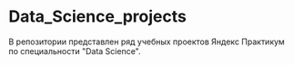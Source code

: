 # Data_Science_projects

В репозитории представлен ряд учебных проектов Яндекс Практикум по специальности "Data Science".


